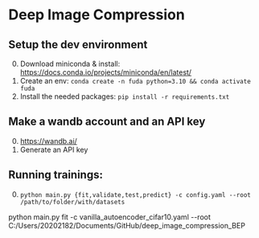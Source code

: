 # Deep Image Compression

## Setup the dev environment
0. Download miniconda & install: https://docs.conda.io/projects/miniconda/en/latest/
1. Create an env: ```conda create -n fuda python=3.10 && conda activate fuda```
2. Install the needed packages: ```pip install -r requirements.txt```

## Make a wandb account and an API key
0. https://wandb.ai/
1. Generate an API key

## Running trainings:
0. ```python main.py {fit,validate,test,predict} -c config.yaml --root /path/to/folder/with/datasets```

python main.py fit -c vanilla_autoencoder_cifar10.yaml --root C:/Users/20202182/Documents/GitHub/deep_image_compression_BEP